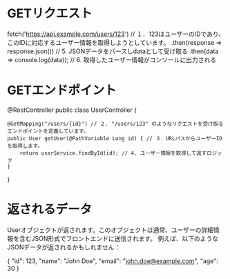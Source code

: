 # GETリクエスト
fetch('https://api.example.com/users/123') // １．123はユーザーのIDであり、このIDに対応するユーザー情報を取得しようとしています。
  .then(response => response.json()) // 5. JSONデータをパースしdataとして受け取る
  .then(data => console.log(data)); // 6. 取得したユーザー情報がコンソールに出力される


# GETエンドポイント
@RestController
public class UserController {

    @GetMapping("/users/{id}") // ２. "/users/123" のようなリクエストを受け取るエンドポイントを定義しています。
    public User getUser(@PathVariable Long id) { // ３．URLパスからユーザーIDを取得します。
        return userService.findById(id); // 4. ユーザー情報を取得して返すロジック
    }
}

# 返されるデータ
Userオブジェクトが返されます。このオブジェクトは通常、ユーザーの詳細情報を含むJSON形式でフロントエンドに送信されます。
例えば、以下のようなJSONデータが返されるかもしれません：

{
  "id": 123,
  "name": "John Doe",
  "email": "john.doe@example.com",
  "age": 30
}